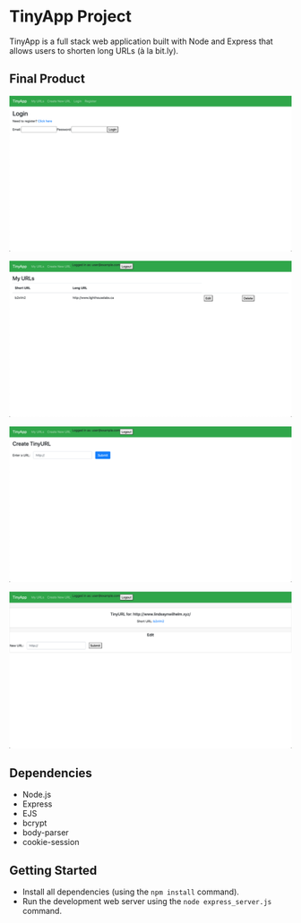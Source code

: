 # TinyApp Project

TinyApp is a full stack web application built with Node and Express that allows users to shorten long URLs (à la bit.ly).

## Final Product

!["Login Page"](https://github.com/lindsaywilhelm11/tinyapp/blob/master/docs/login.png?raw=true)

!["Main URL Page"](https://github.com/lindsaywilhelm11/tinyapp/blob/master/docs/myURLs.png?raw=true)

!["Create URL Page"](https://github.com/lindsaywilhelm11/tinyapp/blob/master/docs/createURL.png?raw=true)

!["Edit URL Page"](https://github.com/lindsaywilhelm11/tinyapp/blob/master/docs/editURL.png?raw=true)

## Dependencies

- Node.js
- Express
- EJS
- bcrypt
- body-parser
- cookie-session

## Getting Started

- Install all dependencies (using the `npm install` command).
- Run the development web server using the `node express_server.js` command.
